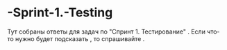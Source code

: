 # -Sprint-1.-Testing
Тут собраны ответы для задач по "Спринт 1. Тестирование" . Если что-то нужно будет подсказать , то спрашивайте . 
